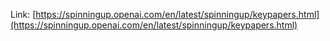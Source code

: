 Link: [https://spinningup.openai.com/en/latest/spinningup/keypapers.html](https://spinningup.openai.com/en/latest/spinningup/keypapers.html)